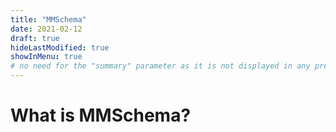 ```yaml
---
title: "MMSchema"
date: 2021-02-12
draft: true
hideLastModified: true
showInMenu: true
# no need for the "summary" parameter as it is not displayed in any previews
---
```


# What is MMSchema?